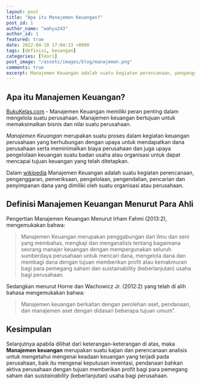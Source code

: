 ```yaml
---
layout: post
title: "Apa itu Manajemen Keuangan?"
post_id: 1
author_name: "wahyu243"
author_id: 1
featured: true
date: 2022-04-10 17:04:13 +0600
tags: [definisi, keuangan]
categories: [Teori]
post_image: "/assets/images/blog/manajemen.png"
comments: true
excerpt: Manajemen Keuangan adalah suatu kegiatan perencanaan, penganggaran, pemeriksaan, pengelolaan, pengendalian, pencarian dan penyimpanan dana yang dimiliki oleh suatu organisasi atau perusahaan
---
```


## Apa itu Manajemen Keuangan?
[BukuKelas.com](/ "BukuKelas.com") - Manajemen Keuangan memiliki peran penting dalam mengelola suatu perusahaan. Manajemen keuangan bertujuan untuk memaksimalkan bisnis dan nilai suatu perusahaan. 

*Manajemen Keuangan* merupakan suatu proses dalam kegiatan keuangan perusahaan yang berhubungan dengan upaya untuk mendapatkan dana perusahaan serta meminimalkan biaya perusahaan dan juga upaya pengelolaan keuangan suatu badan usaha atau organisasi untuk dapat mencapai tujuan keuangan yang telah ditetapkan.

Dalam [wikipedia](https://id.wikipedia.org/wiki/Manajemen_keuangan "Manajemen Keuangan") Manajemen Keuangan adalah suatu kegiatan perencanaan, penganggaran, pemeriksaan, pengelolaan, pengendalian, pencarian dan penyimpanan dana yang dimiliki oleh suatu organisasi atau perusahaan.

## Definisi Manajemen Keuangan Menurut Para Ahli
Pengertian Manajemen Keuangan Menurut Irham Fahmi (2013:2), mengemukakan bahwa:
> Manajemen Keuangan merupakan penggabungan dari ilmu dan seni yang membahas, mengkaji dan menganalisis tentang bagaimana seorang manajer keuangan dengan mempergunakan seluruh sumberdaya perusahaan untuk mencari dana, mengelola dana dan membagi dana dengan tujuan memberikan profit atau kemakmuran bagi para pemegang saham dan suistainability (keberlanjutan) usaha bagi perusahaan.

Sedangkan menurut Horne dan Wachowicz Jr. (2012:2) yang telah di alih bahasa mengemukakan bahwa: 
> Manajemen keuangan berkaitan dengan perolehan aset, pendanaan, dan manajemen aset dengan didasari beberapa tujuan umum”.

## Kesimpulan
Selanjutnya apabila dilihat dari keterangan-keterangan di atas, maka **Manajemen keuangan** merupakan suatu kajian dan perencanaan analisis untuk mengetahui mengenai keadaan keuangan yang terjadi pada perusahaan, baik itu mengenai keputusan inventasi, pendanaan bahkan aktiva perusahaan dengan tujuan memberikan profit bagi para pemegang saham dan *suistainability* (keberlanjutan) usaha bagi perusahaan.
